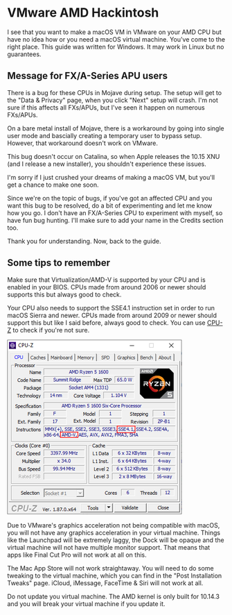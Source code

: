 # VMware AMD Hackintosh

I see that you want to make a macOS VM in VMware on your AMD CPU but have no idea how or you need a macOS virtual machine. You've come to the right place. This guide was written for Windows. It may work in Linux but no guarantees.

## Message for FX/A-Series APU users

There is a bug for these CPUs in Mojave during setup. The setup will get to the "Data & Privacy" page, when you click "Next" setup will crash. I'm not sure if this affects all FXs/APUs, but I've seen it happen on numerous FXs/APUs. 

On a bare metal install of Mojave, there is a workaround by going into single user mode and bascially creating a temporary user to bypass setup. However, that workaround doesn't work on VMware. 

This bug doesn't occur on Catalina, so when Apple releases the 10.15 XNU \(and I release a new installer\), you shouldn't experience these issues. 

I'm sorry if I just crushed your dreams of making a macOS VM, but you'll get a chance to make one soon. 

Since we're on the topic of bugs, if you've got an affected CPU and you want this bug to be resolved, do a bit of experimenting and let me know how you go. I don't have an FX/A-Series CPU to experiment with myself, so have fun bug hunting. I'll make sure to add your name in the Credits section too.

Thank you for understanding. Now, back to the guide.

## Some tips to remember

Make sure that Virtualization/AMD-V is supported by your CPU and is enabled in your BIOS. CPUs made from around 2006 or newer should supports this but always good to check.

Your CPU also needs to support the SSE4.1 instruction set in order to run macOS Sierra and newer. CPUs made from around 2009 or newer should support this but like I said before, always good to check. You can use [CPU-Z](https://www.cpuid.com/softwares/cpu-z.html) to check if you're not sure. 

![](.gitbook/assets/cpuz_x64_ybu0tpuj8s.png)

Due to VMware's graphics acceleration not being compatible with macOS, you will not have any graphics acceleration in your virtual machine. Things like the Launchpad will be extremely laggy, the Dock will be opaque and the virtual machine will not have multiple monitor support. That means that apps like Final Cut Pro will not work at all on this.

The Mac App Store will not work straightaway. You will need to do some tweaking to the virtual machine, which you can find in the "Post Installation Tweaks" page. iCloud, iMessage, FaceTime & Siri will not work at all.

Do not update you virtual machine. The AMD kernel is only built for 10.14.3 and you will break your virtual machine if you update it.



